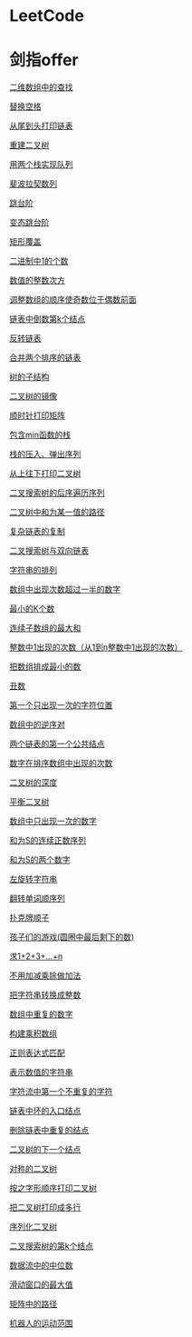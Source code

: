 # LeetCode
[]()
# 剑指offer

[二维数组中的查找](https://github.com/BaYongJian/Algorithm/tree/master/%E5%89%91%E6%8C%87offer/%E4%BA%8C%E7%BB%B4%E6%95%B0%E7%BB%84%E4%B8%AD%E7%9A%84%E6%9F%A5%E6%89%BE)

[替换空格](https://github.com/BaYongJian/Algorithm/tree/master/%E5%89%91%E6%8C%87offer/%E6%9B%BF%E6%8D%A2%E7%A9%BA%E6%A0%BC)  

[从尾到头打印链表](https://github.com/BaYongJian/Algorithm/tree/master/%E5%89%91%E6%8C%87offer/%E4%BB%8E%E5%B0%BE%E5%88%B0%E5%A4%B4%E6%89%93%E5%8D%B0%E9%93%BE%E8%A1%A8)  

[重建二叉树](https://github.com/BaYongJian/Algorithm/tree/master/%E5%89%91%E6%8C%87offer/%E9%87%8D%E5%BB%BA%E4%BA%8C%E5%8F%89%E6%A0%91)
  
[用两个栈实现队列](https://github.com/BaYongJian/Algorithm/tree/master/%E5%89%91%E6%8C%87offer/%E7%94%A8%E4%B8%A4%E4%B8%AA%E6%A0%88%E5%AE%9E%E7%8E%B0%E9%98%9F%E5%88%97)  

[斐波拉契数列](https://github.com/BaYongJian/Algorithm/tree/master/%E5%89%91%E6%8C%87offer/Fibonacci%E6%95%B0%E5%88%97)  

[跳台阶](https://github.com/BaYongJian/Algorithm/tree/master/%E5%89%91%E6%8C%87offer/%E8%B7%B3%E5%8F%B0%E9%98%B6)  

[变态跳台阶](https://github.com/BaYongJian/Algorithm/tree/master/%E5%89%91%E6%8C%87offer/%E5%8F%98%E6%80%81%E8%B7%B3%E5%8F%B0%E9%98%B6)  

[矩形覆盖](https://github.com/BaYongJian/Algorithm/tree/master/%E5%89%91%E6%8C%87offer/%E7%9F%A9%E5%BD%A2%E8%A6%86%E7%9B%96)  

[二进制中1的个数](https://github.com/BaYongJian/Algorithm/tree/master/%E5%89%91%E6%8C%87offer/%E4%BA%8C%E8%BF%9B%E5%88%B6%E4%B8%AD1%E7%9A%84%E4%B8%AA%E6%95%B0)  

[数值的整数次方](https://github.com/BaYongJian/Algorithm/tree/master/%E5%89%91%E6%8C%87offer/%E6%95%B0%E5%80%BC%E7%9A%84%E6%95%B4%E6%95%B0%E6%AC%A1%E6%96%B9)  

[调整数组的顺序使奇数位于偶数前面](https://github.com/BaYongJian/Algorithm/tree/master/%E5%89%91%E6%8C%87offer/%E8%B0%83%E6%95%B4%E6%95%B0%E7%BB%84%E9%A1%BA%E5%BA%8F%E4%BD%BF%E5%A5%87%E6%95%B0%E4%BD%8D%E4%BA%8E%E5%81%B6%E6%95%B0%E5%89%8D%E9%9D%A2)  

[链表中倒数第k个结点](https://github.com/BaYongJian/Algorithm/tree/master/%E5%89%91%E6%8C%87offer/%E9%93%BE%E8%A1%A8%E4%B8%AD%E5%80%92%E6%95%B0%E7%AC%ACk%E4%B8%AA%E7%BB%93%E7%82%B9)  

[反转链表](https://github.com/BaYongJian/Algorithm/tree/master/%E5%89%91%E6%8C%87offer/%E5%8F%8D%E8%BD%AC%E9%93%BE%E8%A1%A8)  

[合并两个排序的链表](https://github.com/BaYongJian/Algorithm/tree/master/%E5%89%91%E6%8C%87offer/%E5%90%88%E5%B9%B6%E4%B8%A4%E4%B8%AA%E6%8E%92%E5%BA%8F%E7%9A%84%E9%93%BE%E8%A1%A8)  

[树的子结构](https://github.com/BaYongJian/Algorithm/tree/master/%E5%89%91%E6%8C%87offer/%E6%A0%91%E7%9A%84%E5%AD%90%E7%BB%93%E6%9E%84)  

[二叉树的镜像](https://github.com/BaYongJian/Algorithm/tree/master/%E5%89%91%E6%8C%87offer/%E4%BA%8C%E5%8F%89%E6%A0%91%E7%9A%84%E9%95%9C%E5%83%8F)  

[顺时针打印矩阵]()  

[包含min函数的栈](https://github.com/BaYongJian/Algorithm/tree/master/%E5%89%91%E6%8C%87offer/%E5%8C%85%E5%90%ABmin%E5%87%BD%E6%95%B0%E7%9A%84%E6%A0%88)  

[栈的压入、弹出序列](https://github.com/BaYongJian/Algorithm/tree/master/%E5%89%91%E6%8C%87offer/%E6%A0%88%E7%9A%84%E5%8E%8B%E5%85%A5%E3%80%81%E5%BC%B9%E5%87%BA%E5%BA%8F%E5%88%97)  

[从上往下打印二叉树](https://github.com/BaYongJian/Algorithm/tree/master/%E5%89%91%E6%8C%87offer/%E4%BB%8E%E4%B8%8A%E5%BE%80%E4%B8%8B%E6%89%93%E5%8D%B0%E4%BA%8C%E5%8F%89%E6%A0%91)  

[二叉搜索树的后序遍历序列](https://github.com/BaYongJian/Algorithm/tree/master/%E5%89%91%E6%8C%87offer/%E4%BA%8C%E5%8F%89%E6%90%9C%E7%B4%A2%E6%A0%91%E7%9A%84%E5%90%8E%E5%BA%8F%E9%81%8D%E5%8E%86%E5%BA%8F%E5%88%97)  

[二叉树中和为某一值的路径](https://github.com/BaYongJian/Algorithm/tree/master/%E5%89%91%E6%8C%87offer/%E4%BA%8C%E5%8F%89%E6%A0%91%E4%B8%AD%E5%92%8C%E4%B8%BA%E6%9F%90%E4%B8%80%E5%80%BC%E7%9A%84%E8%B7%AF%E5%BE%84)  

[复杂链表的复制](https://github.com/BaYongJian/Algorithm/tree/master/%E5%89%91%E6%8C%87offer/%E5%A4%8D%E6%9D%82%E9%93%BE%E8%A1%A8%E7%9A%84%E5%A4%8D%E5%88%B6)  

[二叉搜索树与双向链表]()  

[字符串的排列]()  

[数组中出现次数超过一半的数字](https://github.com/BaYongJian/Algorithm/tree/master/%E5%89%91%E6%8C%87offer/%E6%95%B0%E7%BB%84%E4%B8%AD%E5%87%BA%E7%8E%B0%E6%AC%A1%E6%95%B0%E8%B6%85%E8%BF%87%E4%B8%80%E5%8D%8A%E7%9A%84%E6%95%B0%E5%AD%97)  

[最小的K个数](https://github.com/BaYongJian/Algorithm/tree/master/%E5%89%91%E6%8C%87offer/%E6%9C%80%E5%B0%8F%E7%9A%84k%E4%B8%AA%E6%95%B0)  

[连续子数组的最大和]()  

[整数中1出现的次数（从1到n整数中1出现的次数）](https://github.com/BaYongJian/Algorithm/tree/master/%E5%89%91%E6%8C%87offer/%E6%95%B4%E6%95%B0%E4%B8%AD1%E5%87%BA%E7%8E%B0%E7%9A%84%E6%AC%A1%E6%95%B0)  

[把数组排成最小的数]()  

[丑数](https://github.com/BaYongJian/Algorithm/tree/master/%E5%89%91%E6%8C%87offer/%E4%B8%91%E6%95%B0)  

[第一个只出现一次的字符位置](https://github.com/BaYongJian/Algorithm/tree/master/%E5%89%91%E6%8C%87offer/%E7%AC%AC%E4%B8%80%E4%B8%AA%E5%8F%AA%E5%87%BA%E7%8E%B0%E4%B8%80%E6%AC%A1%E7%9A%84%E5%AD%97%E7%AC%A6)  

[数组中的逆序对](https://github.com/BaYongJian/Algorithm/tree/master/%E5%89%91%E6%8C%87offer/%E6%95%B0%E7%BB%84%E4%B8%AD%E7%9A%84%E9%80%86%E5%BA%8F%E5%AF%B9)  

[两个链表的第一个公共结点](https://github.com/BaYongJian/Algorithm/tree/master/%E5%89%91%E6%8C%87offer/%E4%B8%A4%E4%B8%AA%E9%93%BE%E8%A1%A8%E7%AC%AC%E4%B8%80%E4%B8%AA%E5%85%AC%E5%85%B1%E7%BB%93%E7%82%B9)  

[数字在排序数组中出现的次数](https://github.com/BaYongJian/Algorithm/tree/master/%E5%89%91%E6%8C%87offer/%E6%95%B0%E5%AD%97%E5%9C%A8%E6%8E%92%E5%BA%8F%E6%95%B0%E7%BB%84%E4%B8%AD%E5%87%BA%E7%8E%B0%E7%9A%84%E6%AC%A1%E6%95%B0)  

[二叉树的深度](https://github.com/BaYongJian/Algorithm/tree/master/%E5%89%91%E6%8C%87offer/%E4%BA%8C%E5%8F%89%E6%A0%91%E7%9A%84%E6%B7%B1%E5%BA%A6)  

[平衡二叉树](https://github.com/BaYongJian/Algorithm/tree/master/%E5%89%91%E6%8C%87offer/%E5%B9%B3%E8%A1%A1%E4%BA%8C%E5%8F%89%E6%A0%91)  

[数组中只出现一次的数字](https://github.com/BaYongJian/Algorithm/tree/master/%E5%89%91%E6%8C%87offer/%E6%95%B0%E7%BB%84%E4%B8%AD%E5%8F%AA%E5%87%BA%E7%8E%B0%E4%B8%80%E6%AC%A1%E7%9A%84%E6%95%B0%E5%AD%97)   

[和为S的连续正数序列](https://github.com/BaYongJian/Algorithm/tree/master/%E5%89%91%E6%8C%87offer/%E5%92%8C%E4%B8%BAS%E7%9A%84%E8%BF%9E%E7%BB%AD%E6%AD%A3%E6%95%B0%E5%BA%8F%E5%88%97)   

[和为S的两个数字](https://github.com/BaYongJian/Algorithm/tree/master/%E5%89%91%E6%8C%87offer/%E5%92%8C%E4%B8%BAS%E7%9A%84%E4%B8%A4%E4%B8%AA%E6%95%B0%E5%AD%97)   

[左旋转字符串](https://github.com/BaYongJian/Algorithm/tree/master/%E5%89%91%E6%8C%87offer/%E5%B7%A6%E6%97%8B%E8%BD%AC%E5%AD%97%E7%AC%A6%E4%B8%B2)  

[翻转单词顺序列]()  

[扑克牌顺子](https://github.com/BaYongJian/Algorithm/tree/master/%E5%89%91%E6%8C%87offer/%E6%89%91%E5%85%8B%E7%89%8C%E9%A1%BA%E5%AD%90)  

[孩子们的游戏(圆圈中最后剩下的数)](https://github.com/BaYongJian/Algorithm/tree/master/%E5%89%91%E6%8C%87offer/%E5%AD%A9%E5%AD%90%E4%BB%AC%E7%9A%84%E6%B8%B8%E6%88%8F(%E5%9C%86%E5%9C%88%E4%B8%AD%E6%9C%80%E5%90%8E%E5%89%A9%E4%B8%8B%E7%9A%84%E6%95%B0))  

[求1+2+3+...+n](https://github.com/BaYongJian/Algorithm/tree/master/%E5%89%91%E6%8C%87offer/%E6%B1%821%2B2%2B3%2B...%2Bn)  

[不用加减乘除做加法](https://github.com/BaYongJian/Algorithm/tree/master/%E5%89%91%E6%8C%87offer/%E4%B8%8D%E7%94%A8%E5%8A%A0%E5%87%8F%E6%B3%95%E5%81%9A%E5%8A%A0%E6%B3%95)  

[把字符串转换成整数](https://github.com/BaYongJian/Algorithm/tree/master/%E5%89%91%E6%8C%87offer/%E6%8A%8A%E5%AD%97%E7%AC%A6%E4%B8%B2%E8%BD%AC%E6%8D%A2%E6%88%90%E6%95%B4%E6%95%B0)  

[数组中重复的数字](https://github.com/BaYongJian/Algorithm/tree/master/%E5%89%91%E6%8C%87offer/%E6%95%B0%E7%BB%84%E4%B8%AD%E9%87%8D%E5%A4%8D%E7%9A%84%E6%95%B0%E5%AD%97)  

[构建乘积数组](https://github.com/BaYongJian/Algorithm/tree/master/%E5%89%91%E6%8C%87offer/%E6%9E%84%E5%BB%BA%E4%B9%98%E7%A7%AF%E6%95%B0%E7%BB%84)  

[正则表达式匹配]()  

[表示数值的字符串](https://github.com/BaYongJian/Algorithm/tree/master/%E5%89%91%E6%8C%87offer/%E8%A1%A8%E7%A4%BA%E6%95%B0%E5%80%BC%E7%9A%84%E5%AD%97%E7%AC%A6%E4%B8%B2)  

[字符流中第一个不重复的字符](https://github.com/BaYongJian/Algorithm/tree/master/%E5%89%91%E6%8C%87offer/%E5%AD%97%E7%AC%A6%E6%B5%81%E4%B8%AD%E7%AC%AC%E4%B8%80%E4%B8%AA%E4%B8%8D%E9%87%8D%E5%A4%8D%E7%9A%84%E5%AD%97%E7%AC%A6)  

[链表中环的入口结点](https://github.com/BaYongJian/Algorithm/tree/master/%E5%89%91%E6%8C%87offer/%E9%93%BE%E8%A1%A8%E4%B8%AD%E7%8E%AF%E7%9A%84%E5%85%A5%E5%8F%A3%E7%BB%93%E7%82%B9)  

[删除链表中重复的结点](https://github.com/BaYongJian/Algorithm/tree/master/%E5%89%91%E6%8C%87offer/%E5%88%A0%E9%99%A4%E9%93%BE%E8%A1%A8%E4%B8%AD%E9%87%8D%E5%A4%8D%E7%9A%84%E7%BB%93%E7%82%B9)  

[二叉树的下一个结点](https://github.com/BaYongJian/Algorithm/tree/master/%E5%89%91%E6%8C%87offer/%E4%BA%8C%E5%8F%89%E6%A0%91%E7%9A%84%E4%B8%8B%E4%B8%80%E4%B8%AA%E7%BB%93%E7%82%B9)  

[对称的二叉树](https://github.com/BaYongJian/Algorithm/tree/master/%E5%89%91%E6%8C%87offer/%E5%AF%B9%E7%A7%B0%E7%9A%84%E4%BA%8C%E5%8F%89%E6%A0%91)  

[按之字形顺序打印二叉树](https://github.com/BaYongJian/Algorithm/tree/master/%E5%89%91%E6%8C%87offer/%E6%8C%89%E4%B9%8B%E5%AD%97%E5%BD%A2%E9%A1%BA%E5%BA%8F%E6%89%93%E5%8D%B0%E4%BA%8C%E5%8F%89%E6%A0%91)  

[把二叉树打印成多行](https://github.com/BaYongJian/Algorithm/tree/master/%E5%89%91%E6%8C%87offer/%E6%8A%8A%E4%BA%8C%E5%8F%89%E6%A0%91%E6%89%93%E5%8D%B0%E6%88%90%E5%A4%9A%E8%A1%8C)  

[序列化二叉树](https://github.com/BaYongJian/Algorithm/tree/master/%E5%89%91%E6%8C%87offer/%E5%BA%8F%E5%88%97%E5%8C%96%E4%BA%8C%E5%8F%89%E6%A0%91)  

[二叉搜索树的第k个结点](https://github.com/BaYongJian/Algorithm/tree/master/%E5%89%91%E6%8C%87offer/%E4%BA%8C%E5%8F%89%E6%90%9C%E7%B4%A2%E6%A0%91%E7%9A%84%E7%AC%ACk%E4%B8%AA%E7%BB%93%E7%82%B9)  

[数据流中的中位数](https://github.com/BaYongJian/Algorithm/tree/master/%E5%89%91%E6%8C%87offer/%E6%95%B0%E6%8D%AE%E6%B5%81%E4%B8%AD%E7%9A%84%E4%B8%AD%E4%BD%8D%E6%95%B0)  

[滑动窗口的最大值](https://github.com/BaYongJian/Algorithm/tree/master/%E5%89%91%E6%8C%87offer/%E6%BB%91%E5%8A%A8%E7%AA%97%E5%8F%A3%E7%9A%84%E6%9C%80%E5%A4%A7%E5%80%BC)  

[矩阵中的路径]()  

[机器人的运动范围](https://github.com/BaYongJian/Algorithm/tree/master/%E5%89%91%E6%8C%87offer/%E6%9C%BA%E5%99%A8%E4%BA%BA%E7%9A%84%E8%BF%90%E5%8A%A8%E8%8C%83%E5%9B%B4)
